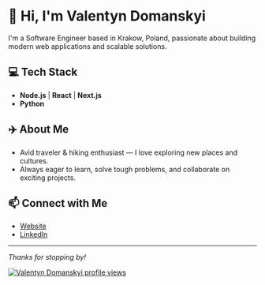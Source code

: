 # 👋 Hi, I'm Valentyn Domanskyi

I'm a Software Engineer based in Krakow, Poland, passionate about building modern web applications and scalable solutions.

## 💻 Tech Stack
- **Node.js** | **React** | **Next.js**
- **Python**

## ✈️ About Me
- Avid traveler & hiking enthusiast — I love exploring new places and cultures.
- Always eager to learn, solve tough problems, and collaborate on exciting projects.

## 📫 Connect with Me
- [Website](https://www.valentyndomanskyi.com/)
- [LinkedIn](https://www.linkedin.com/in/v-domanskyi/)

---

_Thanks for stopping by!_

[![Valentyn Domanskyi profile views](https://u8views.com/api/v1/github/profiles/6978965/views/day-week-month-total-count.svg)](https://u8views.com/github/domanskyi)
